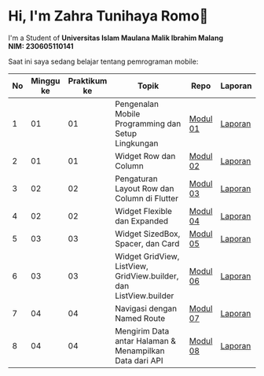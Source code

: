 # Hi, I'm Zahra Tunihaya Romo👋

I'm a Student of **Universitas Islam Maulana Malik Ibrahim Malang**  
**NIM: 230605110141**

Saat ini saya sedang belajar tentang pemrograman mobile:

| No | Minggu ke | Praktikum ke | Topik                                                                 | Repo                                                                                     | Laporan                                                                 |
|----|-----------|--------------|----------------------------------------------------------------------|------------------------------------------------------------------------------------------|-------------------------------------------------------------------------|
| 1  | 01        | 01           | Pengenalan Mobile Programming dan Setup Lingkungan                   | [Modul 01](https://github.com/zahratunihaya/modul-1-pemrograman-mobile-praktikum)        | [Laporan](https://drive.google.com/file/d/1h5wDB3Ir74wctclcMBTvGF0Xm4bPjt-o/view?usp=drive_link) |
| 2  | 01        | 01           | Widget Row dan Column                                                | [Modul 02](https://github.com/zahratunihaya/modul-2-pemrograman-mobile-praktikum)        | [Laporan](https://drive.google.com/file/d/1j-NMj7QYDLCnly8Kxcr93tXvJ2TQS49R/view?usp=drive_link) |
| 3  | 02        | 02           | Pengaturan Layout Row dan Column di Flutter                          | [Modul 03](https://github.com/zahratunihaya/modul-3-pemrograman-mobile-praktikum)        | [Laporan](https://drive.google.com/file/d/1Xp6UpHjKX_STIdHPHY3YG9CsQjbpQU7u/view?usp=drive_link) |
| 4  | 02        | 02           | Widget Flexible dan Expanded                                         | [Modul 04](https://github.com/zahratunihaya/modul-4-pemrograman-mobile-praktikum)        | [Laporan](https://drive.google.com/file/d/1W29KOTbdZoOX0cRvaK0NMRVTkpLCV-WA/view?usp=drive_link) |
| 5  | 03        | 03           | Widget SizedBox, Spacer, dan Card                                    | [Modul 05](https://github.com/zahratunihaya/modul-5-pemrograman-mobile-praktikum)        | [Laporan](https://drive.google.com/file/d/1-MwOAjUco8-DVtKzF9UbXq05qSG-WaLW/view?usp=drive_link) |
| 6  | 03        | 03           | Widget GridView, ListView, GridView.builder, dan ListView.builder    | [Modul 06](https://github.com/zahratunihaya/modul-6-pemrograman-mobile-praktikum)        | [Laporan](https://drive.google.com/file/d/1VjRd-zmOPHOb77YF67qU46TGmGn2uQr4/view?usp=drive_link) |
| 7  | 04        | 04           | Navigasi dengan Named Route                                          | [Modul 07](https://github.com/zahratunihaya/modul-7-pemrograman-mobile-praktikum)        | [Laporan](https://drive.google.com/file/d/1W9wGyPI0TSB_SGxh_RV4sCZhxh-hPUmO/view?usp=drive_link) |
| 8  | 04        | 04           | Mengirim Data antar Halaman & Menampilkan Data dari API              | [Modul 08](https://github.com/zahratunihaya/modul-8-pemrograman-mobile-praktikum)        | [Laporan](https://drive.google.com/file/d/1VzrsK-oCRJt2g-xcGKObUgcUJHlwAtlK/view?usp=drive_link) |
